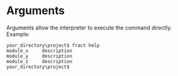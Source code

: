 # Arguments

Arguments allow the interpreter to execute the command directly.
<br>
Example:
```
your_directory\project$ fract help
module_x     description
module_y     description
module_z     description
your_directory\project$
```
